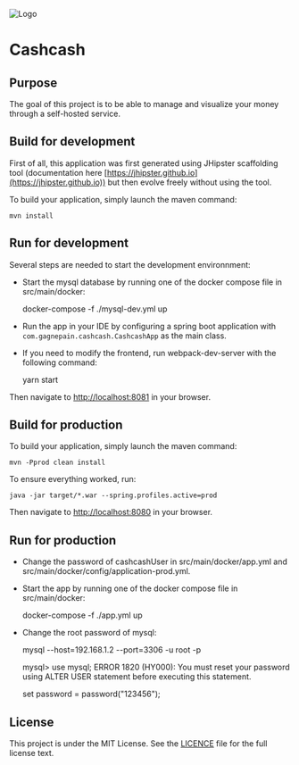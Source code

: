 ![Logo][cashcash-image]
# Cashcash

## Purpose

The goal of this project is to be able to manage and visualize your money through a self-hosted service.

## Build for development
First of all, this application was first generated using JHipster scaffolding tool (documentation here [https://jhipster.github.io](https://jhipster.github.io)) but then evolve freely without using the tool.

To build your application, simply launch the maven command:

    mvn install

## Run for development

Several steps are needed to start the development environnment:
- Start the mysql database by running one of the docker compose file in src/main/docker:


    docker-compose -f ./mysql-dev.yml up

- Run the app in your IDE by configuring a spring boot application with ```com.gagnepain.cashcash.CashcashApp``` as the main class.
- If you need to modify the frontend, run webpack-dev-server with the following command:


    yarn start

Then navigate to [http://localhost:8081](http://localhost:8081) in your browser.

## Build for production
To build your application, simply launch the maven command:

    mvn -Pprod clean install

To ensure everything worked, run:

    java -jar target/*.war --spring.profiles.active=prod

Then navigate to [http://localhost:8080](http://localhost:8080) in your browser.

## Run for production

- Change the password of cashcashUser in src/main/docker/app.yml and src/main/docker/config/application-prod.yml.
    
- Start the app by running one of the docker compose file in src/main/docker:


    docker-compose -f ./app.yml up
    
- Change the root password of mysql:


    mysql --host=192.168.1.2 --port=3306 -u root  -p

    mysql> use mysql;
    ERROR 1820 (HY000): You must reset your password using ALTER USER statement before executing this statement.

    set password = password("123456");


## License

This project is under the MIT License. See the [LICENCE](https://github.com/Winbee/Cashcash/blob/master/LICENCE) file for the full license text.


[cashcash-image]: https://cdn.rawgit.com/Winbee/Cashcash/01e57c27/src/main/webapp/resources/images/cashcash.png
